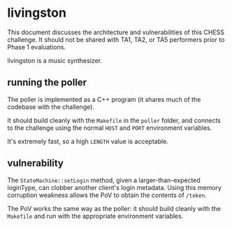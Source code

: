 # livingston

This document discusses the architecture and vulnerabilities of this CHESS
challenge. It should not be shared with TA1, TA2, or TA5 performers prior
to Phase 1 evaluations.

livingston is a music synthesizer.

## running the poller

The poller is implemented as a C++ program (it shares much of the codebase with
the challenge).

It should build cleanly with the `Makefile` in the `poller` folder, and connects
to the challenge using the normal `HOST` and `PORT` environment variables.

It's extremely fast, so a high `LENGTH` value is acceptable.

## vulnerability

The `StateMachine::setLogin` method, given a larger-than-expected loginType, can
clobber another client's login metadata. Using this memory corruption weakness
allows the PoV to obtain the contents of `/token`.

The PoV works the same way as the poller: it should build cleanly with the
`Makefile` and run with the appropriate environment variables.
